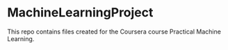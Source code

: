 # MachineLearningProject

This repo contains files created for the Coursera course Practical Machine Learning. 
